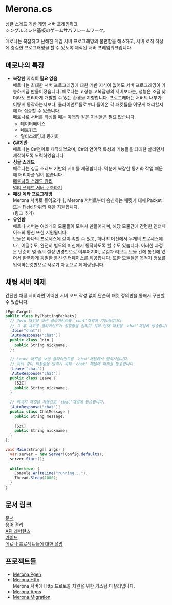 Merona.cs
====
싱글 스레드 기반 게임 서버 프레임워크<br>
シングルスレド基板のゲームサバフレームワーク。

메로나는 복잡하고 난해한 게임 서버 프로그래밍의 불편함을 해소하고, 서버 로직 작성에 충실한 프로그래밍을 할 수 있도록 제작된 서버 프레임워크입니다.<br>

메로나의 특징
----
* __복잡한 지식이 필요 없음__<br>
  메로나는 최대한 서버 프로그래밍에 대한 기반 지식이 없어도 서버 프로그래밍이 가능하게끔 만들어졌습니다. 메로나는 고성능 고복잡성의 서버보다는, 성능은 조금 낮더라도 편리하게 개발할 수 있는 환경을 지향합니다. 프로그래머는 서버의 내부가 어떻게 동작하는지보다, 클라이언트들로부터 들어온 각 패킷들을 어떻게 처리할지에 더 집중할 수 있습니다.<br>
  메로나로 서버를 작성할 때는 아래와 같은 지식들은 필요 없습니다.
  * 데이터베이스
  * 네트워크
  * 멀티스레딩과 동기화
* __C#기반__<br>
  메로나는 C#언어로 제작되었으며, C#의 언어적 특성과 기능들을 최대한 살리면서 제작하도록 노력하였습니다. 
* __싱글 스레드__<br>
  메로나는 싱글 스레드 기반의 서버를 제공합니다. 덕분에 복잡한 동기화 작업 때문에 머리아플 일이 없습니다.<br>
  [메로나의 스레드 관리](https://github.com/pjc0247/Merona.cs/tree/master/doc/guide/threads)<br>
  [멀티 쓰레드 서버 구축하기](https://github.com/pjc0247/Merona.cs/new/master/doc/guide)
* __패킷 메타 프로그래밍__<br>
  Merona 서버로 들어오거나, Merona 서버로부터 송신하는 패킷에 대해 Packet 또는 Field 단위의 훅을 지원합니다.<br>
  (링크 추가)
* __유연함__<br>
  메로나 서버는 여러개의 모듈들이 모여서 만들어지며, 해당 모듈간에 간편한 인터페이스의 통신 또한 지원됩니다.<br>
  모듈은 하나의 프로세스에 같이 속할 수 있고, 하나의 머신에서 두개의 프로세스에 나누어질수도, 완전히 별도의 머신에서 동작하도록 할 수도 있습니다. 이러한 과정은 단순히 몇 줄의 설정 변경만으로 이루어지며, 로컬과 리모트 모듈 간에 통신에 있어서 완벽하게 동일한 통신 인터페이스를 제공합니다. 또한 모듈들은 목적지 정보를 입력하는것만으로 서로가 자동으로 페어링됩니다.

채팅 서버 예제
----
간단한 채팅 서버라면 어떠한 서버 코드 작성 없이 단순히 패킷 정의만을 통해서 구현할 수 있습니다.
```c#
[PgenTarget]
public class MyChattingPackets{
  // Join 패킷을 보낸 클라이언트를 'chat'채널에 가입시킵니다.
  // 그 후 새로운 클라이언트가 입장함을 알리기 위해 현재 패킷을 'chat'채널에 방송합니다.
  [Join("chat")]
  [AutoResponse("chat")]
  public class Join {
    public String nickname;
  };
  
  // Leave 패킷을 보낸 클라이언트를 'chat'채널에서 탈퇴시킵니다.
  // 위와 같이 퇴장함을 알리기 위해 'chat' 채널에 패킷을 방송합니다.
  [Leave("chat")]
  [AutoResponse("chat")]
  public class Leave {
    [S2C]
    public String nickname;
  }
  
  // 메세지 패킷을 자동으로 'chat'채널에 방송합니다.
  [AutoResponse("chat")]
  public class ChatMessage {
    public String message;
    
    [S2C]
    public String nickname;
  }
};
```
```c#
void Main(String[] args) {
  var server = new Server(Config.defaults);
  server.Start();
  
  while(true) {
    Console.WriteLine("running...");
    Thread.Sleep(1000);
  }
}
```

문서 링크
----
[문서](doc)<br>
[용어 정리](doc/jinwoo)<br>
[API 레퍼런스](doc/api)<br>
[가이드](doc/guide)<br>
[메로나 프로젝트들에 대한 설명](doc/projects)<br>

프로젝트들
----
* [Merona.Pgen](https://github.com/pjc0247/Merona.Pgen.cs)
* [Merona.Http](https://github.com/pjc0247/Merona.Http.cs)<br>
  Merona 서버에 Http 프로토콜 지원을 위한 커스텀 마샬러입니다.
* [Merona.Apns](https://github.com/pjc0247/Merona.Apns.cs)
* [Merona.Migration](https://github.com/pjc0247/Merona.Migration.cs)
